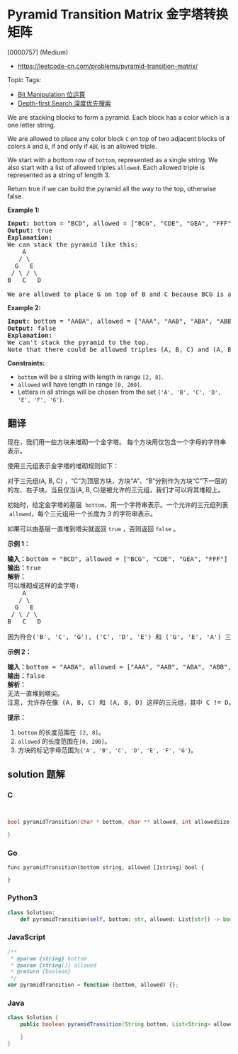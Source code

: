 # Pyramid Transition Matrix 金字塔转换矩阵

[0000757] (Medium)

- https://leetcode-cn.com/problems/pyramid-transition-matrix/

Topic Tags:

- [Bit Manipulation 位运算](https://leetcode-cn.com/tag/bit-manipulation/)
- [Depth-first Search 深度优先搜索](https://leetcode-cn.com/tag/depth-first-search/)

We are stacking blocks to form a pyramid. Each block has a color which is a one letter string.

We are allowed to place any color block `C` on top of two adjacent blocks of colors `A` and `B`, if and only if `ABC` is an allowed triple.

We start with a bottom row of `bottom`, represented as a single string. We also start with a list of allowed triples `allowed`. Each allowed triple is represented as a string of length 3.

Return true if we can build the pyramid all the way to the top, otherwise false.

**Example 1:**

<pre><b>Input:</b> bottom = "BCD", allowed = ["BCG", "CDE", "GEA", "FFF"]
<b>Output:</b> true
<b>Explanation:</b>
We can stack the pyramid like this:
    A
   / \
  G   E
 / \ / \
B   C   D

We are allowed to place G on top of B and C because BCG is an allowed triple.  Similarly, we can place E on top of C and D, then A on top of G and E.</pre>

**Example 2:**

<pre><b>Input:</b> bottom = "AABA", allowed = ["AAA", "AAB", "ABA", "ABB", "BAC"]
<b>Output:</b> false
<b>Explanation:</b>
We can't stack the pyramid to the top.
Note that there could be allowed triples (A, B, C) and (A, B, D) with C != D.
</pre>

**Constraints:**

- `bottom` will be a string with length in range `[2, 8]`.
- `allowed` will have length in range `[0, 200]`.
- Letters in all strings will be chosen from the set `{'A', 'B', 'C', 'D', 'E', 'F', 'G'}`.

## 翻译

现在，我们用一些方块来堆砌一个金字塔。 每个方块用仅包含一个字母的字符串表示。

使用三元组表示金字塔的堆砌规则如下：

对于三元组(A, B, C) ，“C”为顶层方块，方块“A”、“B”分别作为方块“C”下一层的的左、右子块。当且仅当(A, B, C)是被允许的三元组，我们才可以将其堆砌上。

初始时，给定金字塔的基层  `bottom`，用一个字符串表示。一个允许的三元组列表  `allowed`，每个三元组用一个长度为 3 的字符串表示。

如果可以由基层一直堆到塔尖就返回 `true` ，否则返回 `false` 。

**示例 1：**

<pre><strong>输入：</strong>bottom = "BCD", allowed = ["BCG", "CDE", "GEA", "FFF"]
<strong>输出：</strong>true
<strong>解析：</strong>
可以堆砌成这样的金字塔:
    A
   / \
  G   E
 / \ / \
B   C   D

因为符合('B', 'C', 'G'), ('C', 'D', 'E') 和 ('G', 'E', 'A') 三种规则。
</pre>

**示例 2：**

<pre><strong>输入：</strong>bottom = "AABA", allowed = ["AAA", "AAB", "ABA", "ABB", "BAC"]
<strong>输出：</strong>false
<strong>解析：</strong>
无法一直堆到塔尖。
注意, 允许存在像 (A, B, C) 和 (A, B, D) 这样的三元组，其中 C != D。
</pre>

**提示：**

1.  `bottom` 的长度范围在  `[2, 8]`。
2.  `allowed` 的长度范围在`[0, 200]`。
3.  方块的标记字母范围为`{'A', 'B', 'C', 'D', 'E', 'F', 'G'}`。

## solution 题解

### C

```c


bool pyramidTransition(char * bottom, char ** allowed, int allowedSize){

}
```

### Go

```golang
func pyramidTransition(bottom string, allowed []string) bool {

}
```

### Python3

```python
class Solution:
    def pyramidTransition(self, bottom: str, allowed: List[str]) -> bool:
```

### JavaScript

```javascript
/**
 * @param {string} bottom
 * @param {string[]} allowed
 * @return {boolean}
 */
var pyramidTransition = function (bottom, allowed) {};
```

### Java

```java
class Solution {
    public boolean pyramidTransition(String bottom, List<String> allowed) {

    }
}
```
